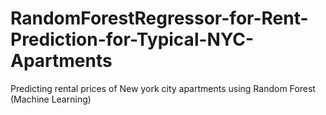 # RandomForestRegressor-for-Rent-Prediction-for-Typical-NYC-Apartments
Predicting rental prices of New york city apartments using Random Forest (Machine Learning)
